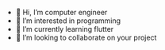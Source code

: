 - 👋 Hi, I’m computer engineer
- 👀 I’m interested in programming
- 🌱 I’m currently learning flutter
- 💞️ I’m looking to collaborate on your project



<!---
zahraaapz/zahraaapz is a ✨ special ✨ repository because its `README.md` (this file) appears on your GitHub profile.
You can click the Preview link to take a look at your changes.
--->
